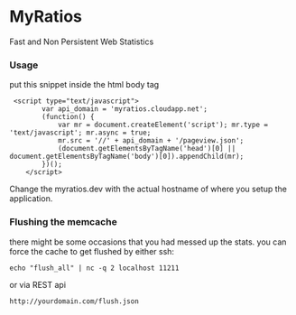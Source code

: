 # MyRatios
Fast and Non Persistent Web Statistics


### Usage

put this snippet inside the html body tag

```
 <script type="text/javascript">
        var api_domain = 'myratios.cloudapp.net';
        (function() {
            var mr = document.createElement('script'); mr.type = 'text/javascript'; mr.async = true;
            mr.src = '//' + api_domain + '/pageview.json';
            (document.getElementsByTagName('head')[0] || document.getElementsByTagName('body')[0]).appendChild(mr);
        })();
    </script>
```

Change the myratios.dev with the actual hostname of where you setup the application.


### Flushing the memcache

there might be some occasions that you had messed up the stats. you can force the cache to get flushed by either ssh:

```
echo "flush_all" | nc -q 2 localhost 11211 
```

or via REST api

```
http://yourdomain.com/flush.json
```